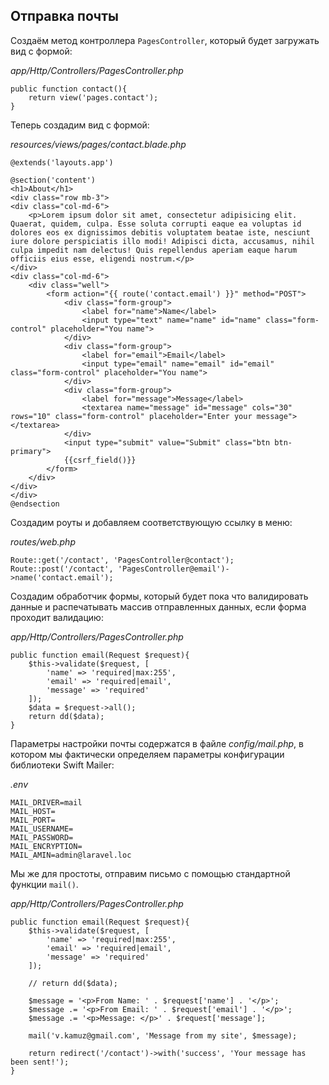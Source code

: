 ## Отправка почты

Создаём метод контроллера `PagesController`, который будет загружать вид с формой:

*app/Http/Controllers/PagesController.php*

```
public function contact(){
    return view('pages.contact');
}
```

Теперь создадим вид с формой:

*resources/views/pages/contact.blade.php*

```
@extends('layouts.app')

@section('content')
<h1>About</h1>
<div class="row mb-3">
<div class="col-md-6">
    <p>Lorem ipsum dolor sit amet, consectetur adipisicing elit. Quaerat, quidem, culpa. Esse soluta corrupti eaque ea voluptas id dolores eos ex dignissimos debitis voluptatem beatae iste, nesciunt iure dolore perspiciatis illo modi! Adipisci dicta, accusamus, nihil culpa impedit nam delectus! Quis repellendus aperiam eaque harum officiis eius esse, eligendi nostrum.</p>
</div>
<div class="col-md-6">
    <div class="well">
        <form action="{{ route('contact.email') }}" method="POST">
            <div class="form-group">
                <label for="name">Name</label>
                <input type="text" name="name" id="name" class="form-control" placeholder="You name">
            </div>
            <div class="form-group">
                <label for="email">Email</label>
                <input type="email" name="email" id="email" class="form-control" placeholder="You name">
            </div>
            <div class="form-group">
                <label for="message">Message</label>
                <textarea name="message" id="message" cols="30" rows="10" class="form-control" placeholder="Enter your message"></textarea>
            </div>
            <input type="submit" value="Submit" class="btn btn-primary">
            {{csrf_field()}}
        </form>
    </div>
</div>
</div>
@endsection
```

Создадим роуты и добавляем соответствующую ссылку в меню:

*routes/web.php*

```
Route::get('/contact', 'PagesController@contact');
Route::post('/contact', 'PagesController@email')->name('contact.email');
```

Создадим обработчик формы, который будет пока что валидировать данные и распечатывать массив отправленных данных, если форма проходит валидацию:

*app/Http/Controllers/PagesController.php*

```
public function email(Request $request){
    $this->validate($request, [
        'name' => 'required|max:255',
        'email' => 'required|email',
        'message' => 'required'
    ]);
    $data = $request->all();
    return dd($data);
}
```

Параметры настройки почты содержатся в файле *config/mail.php*, в котором мы фактически определяем параметры конфигурации библиотеки Swift Mailer:

*.env*

```
MAIL_DRIVER=mail
MAIL_HOST=
MAIL_PORT=
MAIL_USERNAME=
MAIL_PASSWORD=
MAIL_ENCRYPTION=
MAIL_AMIN=admin@laravel.loc
```

Мы же для простоты, отправим письмо с помощью стандартной функции `mail()`.

*app/Http/Controllers/PagesController.php*

```
public function email(Request $request){
    $this->validate($request, [
        'name' => 'required|max:255',
        'email' => 'required|email',
        'message' => 'required'
    ]);

    // return dd($data);

    $message = '<p>From Name: ' . $request['name'] . '</p>';
    $message .= '<p>From Email: ' . $request['email'] . '</p>';
    $message .= '<p>Message: </p>' . $request['message'];

    mail('v.kamuz@gmail.com', 'Message from my site', $message);

    return redirect('/contact')->with('success', 'Your message has been sent!');
}
```